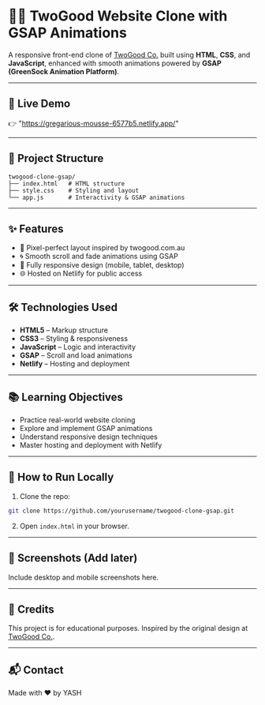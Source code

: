 # 🧑‍🎨 TwoGood Website Clone with GSAP Animations

A responsive front-end clone of [TwoGood Co.](https://twogood.com.au/) built using **HTML**, **CSS**, and **JavaScript**, enhanced with smooth animations powered by **GSAP (GreenSock Animation Platform)**.

---

## 🚀 Live Demo

👉 "https://gregarious-mousse-6577b5.netlify.app/"

---

## 📁 Project Structure

```
twogood-clone-gsap/
├── index.html   # HTML structure
├── style.css    # Styling and layout
└── app.js       # Interactivity & GSAP animations
```

---

## ✨ Features

- 🎯 Pixel-perfect layout inspired by twogood.com.au  
- 🌀 Smooth scroll and fade animations using GSAP  
- 📱 Fully responsive design (mobile, tablet, desktop)  
- 🌐 Hosted on Netlify for public access  

---

## 🛠️ Technologies Used

- **HTML5** – Markup structure  
- **CSS3** – Styling & responsiveness  
- **JavaScript** – Logic and interactivity  
- **GSAP** – Scroll and load animations  
- **Netlify** – Hosting and deployment  

---

## 📚 Learning Objectives

- Practice real-world website cloning
- Explore and implement GSAP animations
- Understand responsive design techniques
- Master hosting and deployment with Netlify

---

## 🧠 How to Run Locally

1. Clone the repo:
```bash
git clone https://github.com/yourusername/twogood-clone-gsap.git
```

2. Open `index.html` in your browser.

---

## 📸 Screenshots (Add later)
Include desktop and mobile screenshots here.

---

## 📌 Credits

This project is for educational purposes. Inspired by the original design at [TwoGood Co.](https://twogood.com.au/).

---

## 📬 Contact

Made with ❤️ by YASH
